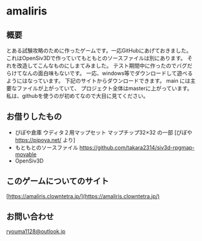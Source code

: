# amaliris
## 概要
とある試験攻略のために作ったゲームです。一応GitHubにあげておきました。
これはOpenSiv3Dで作っていてもともとのソースファイルは別にあります。
それを改造してこんなものにしまてみました。
テスト期間中に作ったのでバグだらけてなんの面白味もないです。
一応、windows等でダウンロードして遊べるようにはなっています。
下記のサイトからダウンロードできます。
main には主要なファイルが上がっていて、
プロジェクト全体はmasterに上がっています。
私は、githubを使うのが初めてなので大目に見てください。

## お借りしたもの
- ぴぽや倉庫 ウディタ２用マップセット マップチップ32×32 の一部 [ぴぽや https://pipoya.net/ より]
- もともとのソースファイル https://github.com/takara2314/siv3d-rpgmap-movable
- OpenSiv3D

## このゲームについてのサイト
[https://amaliris.clowntetra.jp/](https://amaliris.clowntetra.jp/)

## お問い合わせ
ryouma1128@outlook.jp
